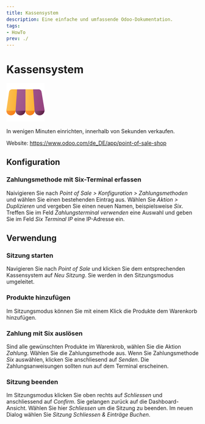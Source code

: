 ```yaml
---
title: Kassensystem
description: Eine einfache und umfassende Odoo-Dokumentation.
tags:
- HowTo
prev: ./
---
```

# Kassensystem
![icons_odoo_point_of_sale](attachments/icons_odoo_point_of_sale.png)

In wenigen Minuten einrichten, innerhalb von Sekunden verkaufen.

Website: <https://www.odoo.com/de_DE/app/point-of-sale-shop>

## Konfiguration

### Zahlungsmethode mit Six-Terminal erfassen

Naivigieren Sie nach *Point of Sale > Konfiguration > Zahlungsmethoden* und wählen Sie einen bestehenden Eintrag aus. Wählen Sie *Aktion > Duplizieren* und vergeben Sie einen neuen Namen, beispielsweise *Six*. Treffen Sie im Feld *Zahlungsterminal verwenden* eine Auswahl und geben Sie im Feld *Six Terminal IP* eine IP-Adresse ein.

## Verwendung

### Sitzung starten

Navigieren Sie nach *Point of Sale* und klicken Sie dem entsprechenden Kassensystem auf *Neu Sitzung*. Sie werden in den Sitzungsmodus umgeleitet.

### Produkte hinzufügen

Im Sitzungsmodus können Sie mit einem Klick die Produkte dem Warenkorb hinzufügen.

### Zahlung mit Six auslösen

Sind alle gewünschten Produkte im Warenkrob, wählen Sie die Aktion *Zahlung*. Wählen Sie die Zahlungsmethode aus. Wenn Sie Zahlungsmethode *Six* auswählen, klicken Sie anschliesend auf *Senden*. Die Zahlungsanweisungen sollten nun auf dem Terminal erscheinen.

### Sitzung beenden

Im Sitzungsmodus klicken Sie oben rechts auf *Schliessen* und anschliessend auf *Confirm*. Sie gelangen zurück auf die Dashboard-Ansicht. Wählen Sie hier *Schliessen* um die Sitzung zu beenden. Im neuen Dialog wählen Sie *Sitzung Schliessen & Einträge Buchen*. 
